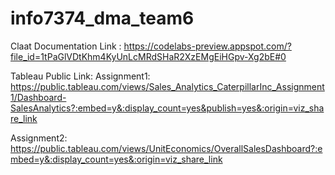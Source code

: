 # info7374_dma_team6

Claat Documentation Link : https://codelabs-preview.appspot.com/?file_id=1tPaGlVDtKhm4KyUnLcMRdSHaR2XzEMgEiHGpv-Xg2bE#0

Tableau Public Link:
Assignment1: https://public.tableau.com/views/Sales_Analytics_CaterpillarInc_Assignment1/Dashboard-SalesAnalytics?:embed=y&:display_count=yes&publish=yes&:origin=viz_share_link

Assignment2: https://public.tableau.com/views/UnitEconomics/OverallSalesDashboard?:embed=y&:display_count=yes&:origin=viz_share_link
